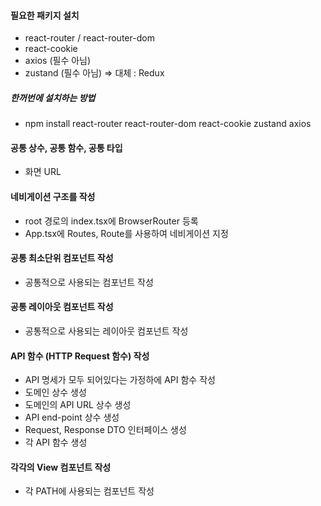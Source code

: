 #### 필요한 패키지 설치
- react-router / react-router-dom
- react-cookie
- axios (필수 아님)
- zustand (필수 아님) => 대체 : Redux

##### 한꺼번에 설치하는 방법
- npm install react-router react-router-dom react-cookie zustand axios

#### 공통 상수, 공통 함수, 공통 타입
- 화면 URL

#### 네비게이션 구조를 작성
- root 경로의 index.tsx에 BrowserRouter 등록
- App.tsx에 Routes, Route를 사용하여 네비게이션 지정

#### 공통 최소단위 컴포넌트 작성
- 공통적으로 사용되는 컴포넌트 작성

#### 공통 레이아웃 컴포넌트 작성
- 공통적으로 사용되는 레이아웃 컴포넌트 작성

#### API 함수 (HTTP Request 함수) 작성
- API 명세가 모두 되어있다는 가정하에 API 함수 작성
- 도메인 상수 생성
- 도메인의 API URL 상수 생성
- API end-point 상수 생성
- Request, Response DTO 인터페이스 생성
- 각 API 함수 생성

#### 각각의 View 컴포넌트 작성
- 각 PATH에 사용되는 컴포넌트 작성